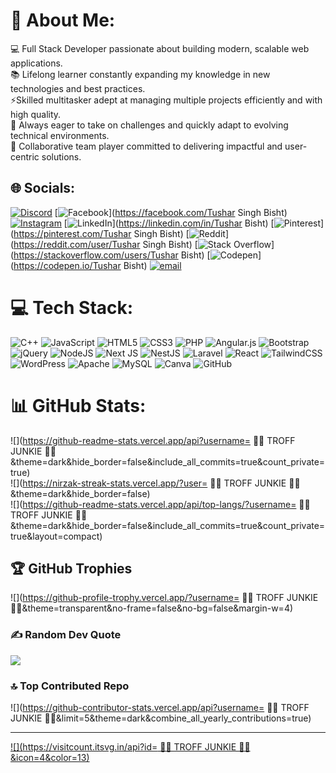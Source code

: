 # 💫 About Me:
💻 Full Stack Developer passionate about building modern, scalable web applications.<br>📚 Lifelong learner constantly expanding my knowledge in new technologies and best practices.<br>⚡Skilled multitasker adept at managing multiple projects efficiently and with high quality.<br>🚀 Always eager to take on challenges and quickly adapt to evolving technical environments.<br>🤝 Collaborative team player committed to delivering impactful and user-centric solutions.


## 🌐 Socials:
[![Discord](https://img.shields.io/badge/Discord-%237289DA.svg?logo=discord&logoColor=white)](https://discord.gg/https://discord.gg/PKSyGKHm) [![Facebook](https://img.shields.io/badge/Facebook-%231877F2.svg?logo=Facebook&logoColor=white)](https://facebook.com/Tushar Singh Bisht) [![Instagram](https://img.shields.io/badge/Instagram-%23E4405F.svg?logo=Instagram&logoColor=white)](https://instagram.com/tushar___bisht__16) [![LinkedIn](https://img.shields.io/badge/LinkedIn-%230077B5.svg?logo=linkedin&logoColor=white)](https://linkedin.com/in/Tushar Bisht) [![Pinterest](https://img.shields.io/badge/Pinterest-%23E60023.svg?logo=Pinterest&logoColor=white)](https://pinterest.com/Tushar Singh Bisht) [![Reddit](https://img.shields.io/badge/Reddit-%23FF4500.svg?logo=Reddit&logoColor=white)](https://reddit.com/user/Tushar Singh Bisht) [![Stack Overflow](https://img.shields.io/badge/-Stackoverflow-FE7A16?logo=stack-overflow&logoColor=white)](https://stackoverflow.com/users/Tushar Bisht) [![Codepen](https://img.shields.io/badge/Codepen-000000?logo=codepen&logoColor=white)](https://codepen.io/Tushar Bisht) [![email](https://img.shields.io/badge/Email-D14836?logo=gmail&logoColor=white)](mailto:tusharbisht706@gmail.com) 

# 💻 Tech Stack:
![C++](https://img.shields.io/badge/c++-%2300599C.svg?style=for-the-badge&logo=c%2B%2B&logoColor=white) ![JavaScript](https://img.shields.io/badge/javascript-%23323330.svg?style=for-the-badge&logo=javascript&logoColor=%23F7DF1E) ![HTML5](https://img.shields.io/badge/html5-%23E34F26.svg?style=for-the-badge&logo=html5&logoColor=white) ![CSS3](https://img.shields.io/badge/css3-%231572B6.svg?style=for-the-badge&logo=css3&logoColor=white)  ![PHP](https://img.shields.io/badge/php-%23777BB4.svg?style=for-the-badge&logo=php&logoColor=white) ![Angular.js](https://img.shields.io/badge/angular.js-%23E23237.svg?style=for-the-badge&logo=angularjs&logoColor=white) ![Bootstrap](https://img.shields.io/badge/bootstrap-%238511FA.svg?style=for-the-badge&logo=bootstrap&logoColor=white) ![jQuery](https://img.shields.io/badge/jquery-%230769AD.svg?style=for-the-badge&logo=jquery&logoColor=white) ![NodeJS](https://img.shields.io/badge/node.js-6DA55F?style=for-the-badge&logo=node.js&logoColor=white) ![Next JS](https://img.shields.io/badge/Next-black?style=for-the-badge&logo=next.js&logoColor=white) ![NestJS](https://img.shields.io/badge/nestjs-%23E0234E.svg?style=for-the-badge&logo=nestjs&logoColor=white) ![Laravel](https://img.shields.io/badge/laravel-%23FF2D20.svg?style=for-the-badge&logo=laravel&logoColor=white) ![React](https://img.shields.io/badge/react-%2320232a.svg?style=for-the-badge&logo=react&logoColor=%2361DAFB) ![TailwindCSS](https://img.shields.io/badge/tailwindcss-%2338B2AC.svg?style=for-the-badge&logo=tailwind-css&logoColor=white) ![WordPress](https://img.shields.io/badge/WordPress-%23117AC9.svg?style=for-the-badge&logo=WordPress&logoColor=white) ![Apache](https://img.shields.io/badge/apache-%23D42029.svg?style=for-the-badge&logo=apache&logoColor=white) ![MySQL](https://img.shields.io/badge/mysql-4479A1.svg?style=for-the-badge&logo=mysql&logoColor=white) ![Canva](https://img.shields.io/badge/Canva-%2300C4CC.svg?style=for-the-badge&logo=Canva&logoColor=white) ![GitHub](https://img.shields.io/badge/github-%23121011.svg?style=for-the-badge&logo=github&logoColor=white)
# 📊 GitHub Stats:
![](https://github-readme-stats.vercel.app/api?username= 💭💭 TROFF JUNKIE 💭💭&theme=dark&hide_border=false&include_all_commits=true&count_private=true)<br/>
![](https://nirzak-streak-stats.vercel.app/?user= 💭💭 TROFF JUNKIE 💭💭&theme=dark&hide_border=false)<br/>
![](https://github-readme-stats.vercel.app/api/top-langs/?username= 💭💭 TROFF JUNKIE 💭💭&theme=dark&hide_border=false&include_all_commits=true&count_private=true&layout=compact)

## 🏆 GitHub Trophies
![](https://github-profile-trophy.vercel.app/?username= 💭💭 TROFF JUNKIE 💭💭&theme=transparent&no-frame=false&no-bg=false&margin-w=4)

### ✍️ Random Dev Quote
![](https://quotes-github-readme.vercel.app/api?type=horizontal&theme=dark)

### 🔝 Top Contributed Repo
![](https://github-contributor-stats.vercel.app/api?username= 💭💭 TROFF JUNKIE 💭💭&limit=5&theme=dark&combine_all_yearly_contributions=true)

---
[![](https://visitcount.itsvg.in/api?id= 💭💭 TROFF JUNKIE 💭💭&icon=4&color=13)](https://visitcount.itsvg.in)

<!-- Proudly created with GPRM ( https://gprm.itsvg.in ) -->
